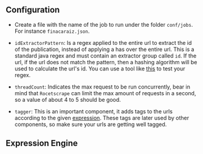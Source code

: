 ## Configuration

* Create a file with the name of the job to run under the folder `conf/jobs`. For instance `finacaraiz.json`.


* `idExtractorPattern`: Is a regex applied to the entire url to extract the id of the publication, instead of applying a 
has over the entire url. This is a standard java regex and must contain an extractor group called `id`. If the url, if
the url does not match the pattern, then a hashing algorithm will be used to calculate the url's id. You can use a tool
like [this](https://regex101.com/) to test your regex.
* `threadCount`: Indicates the max request to be run concurrently, bear in mind that `Rocetscrape` can limit the max 
amount of requests in a second, so a value of about 4 to 5 should be good.
* `tagger`: This is an important component, it adds tags to the urls according to the given [expression](#expression-engine).
These tags are later used by other components, so make sure your urls are getting well tagged.



## Expression Engine

